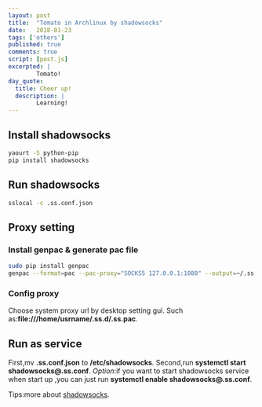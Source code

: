 ```yaml
---
layout: post
title:  "Tomato in Archlinux by shadowsocks"
date:   2018-01-23
tags: ['others']
published: true
comments: true
script: [post.js]
excerpted: |
        Tomato!
day_quote:
  title: Cheer up!
  description: |
        Learning!
---
```


## Install shadowsocks

```bash
yaourt -S python-pip
pip install shadowsocks
```
## Run shadowsocks

```bash
sslocal -c .ss.conf.json
```
## Proxy setting

### Install genpac & generate pac file

```bash
sudo pip install genpac
genpac --format=pac --pac-proxy="SOCKS5 127.0.0.1:1080" --output=~/.ss.d/.ss.pac 
```
### Config proxy

  Choose system proxy url by desktop setting gui.
  Such as:**file:///home/usrname/.ss.d/.ss.pac**.

## Run as service

  First,mv **.ss.conf.json** to **/etc/shadowsocks**.
  Second,run **systemctl start shadowsocks@.ss.conf**.
  *Option*:if you want to start shadowsocks service when start up ,you can just run **systemctl enable shadowsocks@.ss.conf**. 

Tips:more about [shadowsocks](wiki.archlinux.org/index.php/Shadowsocks).

